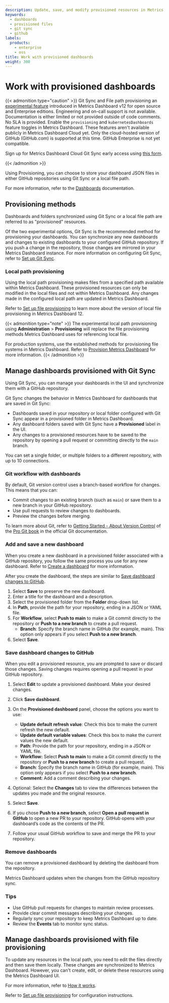 ```yaml
---
description: Update, save, and modify provisioned resources in Metrics Dashboard using Git Sync.
keywords:
  - dashboards
  - provisioned files
  - git sync
  - github
labels:
  products:
    - enterprise
    - oss
title: Work with provisioned dashboards
weight: 300
---
```


# Work with provisioned dashboards

{{< admonition type="caution" >}}
Git Sync and File path provisioning an [experimental feature](https://metrics-dashboard.com/docs/release-life-cycle/) introduced in Metrics Dashboard v12 for open source and Enterprise editions. Engineering and on-call support is not available. Documentation is either limited or not provided outside of code comments. No SLA is provided. Enable the `provisioning` and `kubernetesDashboards` feature toggles in Metrics Dashboard. These features aren't available publicly in Metrics Dashboard Cloud yet. Only the cloud-hosted version of GitHub (GitHub.com) is supported at this time. GitHub Enterprise is not yet compatible.

Sign up for Metrics Dashboard Cloud Git Sync early access using [this form](https://forms.gle/WKkR3EVMcbqsNnkD9).

{{< /admonition >}}

Using Provisioning, you can choose to store your dashboard JSON files in either GitHub repositories using Git Sync or a local file path.

For more information, refer to the [Dashboards](https://metrics-dashboard.com/docs/metrics-dashboard/<METRICS_DASHBOARD_VERSION>/dashboards/) documentation.

## Provisioning methods

Dashboards and folders synchronized using Git Sync or a local file path are referred to as "provisioned" resources.

Of the two experimental options, Git Sync is the recommended method for provisioning your dashboards.
You can synchronize any new dashboards and changes to existing dashboards to your configured GitHub repository.
If you push a change in the repository, those changes are mirrored in your Metrics Dashboard instance.
For more information on configuring Git Sync, refer to [Set up Git Sync](https://metrics-dashboard.com/docs/metrics-dashboard/<METRICS_DASHBOARD_VERSION>/observability-as-code/provision-resources/intro-git-sync/).

### Local path provisioning

Using the local path provisioning makes files from a specified path available within Metrics Dashboard.
These provisioned resources can only be modified in the local files and not within Metrics Dashboard.
Any changes made in the configured local path are updated in Metrics Dashboard.

Refer to [Set up file provisioning](https://metrics-dashboard.com/docs/metrics-dashboard/<METRICS_DASHBOARD_VERSION>/observability-as-code/provision-resources/file-path-setup) to learn more about the version of local file provisioning in Metrics Dashboard 12.

{{< admonition type="note" >}}
The experimental local path provisioning using **Administration** > **Provisioning** will replace the file provisioning methods Metrics Dashboard uses for referencing local file.

For production systems, use the established methods for provisioning file systems in Metrics Dashboard.
Refer to [Provision Metrics Dashboard](https://metrics-dashboard.com/docs/metrics-dashboard/<METRICS_DASHBOARD_VERSION>/administration/provisioning/#provision-folders-structure-from-filesystem-to-metrics-dashboard) for more information.
{{< /admonition >}}

## Manage dashboards provisioned with Git Sync

Using Git Sync, you can manage your dashboards in the UI and synchronize them with a GitHub repository.

Git Sync changes the behavior in Metrics Dashboard for dashboards that are saved in Git Sync:

- Dashboards saved in your repository or local folder configured with Git Sync appear in a provisioned folder in Metrics Dashboard.
- Any dashboard folders saved with Git Sync have a **Provisioned** label in the UI.
- Any changes to a provisioned resources have to be saved to the repository by opening a pull request or committing directly to the `main` branch.

You can set a single folder, or multiple folders to a different repository, with up to 10 connections.

### Git workflow with dashboards

By default, Git version control uses a branch-based workflow for changes. This means that you can:

- Commit changes to an existing branch (such as `main`) or save them to a new branch in your GitHub repository.
- Use pull requests to review changes to dashboards.
- Preview the changes before merging.

To learn more about Git, refer to [Getting Started - About Version Control](https://git-scm.com/book/en/v2/Getting-Started-About-Version-Control) of the [Pro Git book](https://git-scm.com/book/en/v2) in the official Git documentation.

### Add and save a new dashboard

When you create a new dashboard in a provisioned folder associated with a GitHub repository, you follow the same process you use for any new dashboard.
Refer to [Create a dashboard](http://metrics-dashboard.com/docs/metrics-dashboard/<METRICS_DASHBOARD_VERSION>/dashboards/build-dashboards/create-dashboard/) for more information.

After you create the dashboard, the steps are similar to [Save dashboard changes to GitHub](#save-dashboard-changes-to-github).

1. Select **Save** to preserve the new dashboard.
1. Enter a title for the dashboard and a description.
1. Select the provisioned folder from the **Folder** drop-down list.
1. In **Path**, provide the path for your repository, ending in a JSON or YAML file.
1. For **Workflow**, select **Push to main** to make a Git commit directly to the repository or **Push to a new branch** to create a pull request.
   - **Branch**: Specify the branch name in GitHub (for example, main). This option only appears if you select **Push to a new branch**.
1. Select **Save**.

### Save dashboard changes to GitHub

When you edit a provisioned resource, you are prompted to save or discard those changes.
Saving changes requires opening a pull request in your GitHub repository.

1. Select **Edit** to update a provisioned dashboard. Make your desired changes.

1. Click **Save dashboard**.

1. On the **Provisioned dashboard** panel, choose the options you want to use:
   - **Update default refresh value**: Check this box to make the current refresh the new default.
   - **Update default variable values**: Check this box to make the current values the new default.
   - **Path**: Provide the path for your repository, ending in a JSON or YAML file.
   - **Workflow:** Select **Push to main** to make a Git commit directly to the repository or **Push to a new branch** to create a pull request.
   - **Branch**: Specify the branch name in GitHub (for example, main). This option only appears if you select **Push to a new branch**.
   - **Comment**: Add a comment describing your changes.

1. Optional: Select the **Changes** tab to view the differences between the updates you made and the original resource.

1. Select **Save**.

1. If you chose **Push to a new branch**, select **Open a pull request in GitHub** to open a new PR to your repository. GitHub opens with your dashboard’s code as the contents of the PR.

1. Follow your usual GitHub workflow to save and merge the PR to your repository.

### Remove dashboards

You can remove a provisioned dashboard by deleting the dashboard from the repository.

Metrics Dashboard updates when the changes from the GitHub repository sync.

### Tips

- Use GitHub pull requests for changes to maintain review processes.
- Provide clear commit messages describing your changes.
- Regularly sync your repository to keep Metrics Dashboard up to date.
- Review the **Events** tab to monitor sync status.

## Manage dashboards provisioned with file provisioning

To update any resources in the local path, you need to edit the files directly and then save them locally.
These changes are synchronized to Metrics Dashboard.
However, you can't create, edit, or delete these resources using the Metrics Dashboard UI.

For more information, refer to [How it works](https://metrics-dashboard.com/docs/metrics-dashboard/<METRICS_DASHBOARD_VERSION>/observability-as-code/provision-resources/).

Refer to [Set up file provisioning](https://metrics-dashboard.com/docs/metrics-dashboard/<METRICS_DASHBOARD_VERSION>/observability-as-code/provision-resources/file-path-setup/) for configuration instructions.
